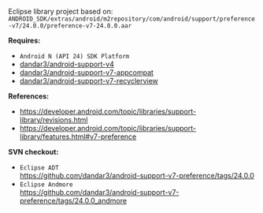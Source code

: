 Eclipse library project based on:<br/>
`ANDROID_SDK/extras/android/m2repository/com/android/support/preference-v7/24.0.0/preference-v7-24.0.0.aar`

**Requires:**
- `Android N (API 24) SDK Platform`
- [dandar3/android-support-v4](https://github.com/dandar3/android-support-v4)
- [dandar3/android-support-v7-appcompat](https://github.com/dandar3/android-support-v7-appcompat)
- [dandar3/android-support-v7-recyclerview](https://github.com/dandar3/android-support-v7-recyclerview)

**References:**
- https://developer.android.com/topic/libraries/support-library/revisions.html
- https://developer.android.com/topic/libraries/support-library/features.html#v7-preference

**SVN checkout:**
- `Eclipse ADT`<br/>
  https://github.com/dandar3/android-support-v7-preference/tags/24.0.0
- `Eclipse Andmore`<br/>
  https://github.com/dandar3/android-support-v7-preference/tags/24.0.0_andmore
